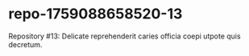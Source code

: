 # repo-1759088658520-13
Repository #13: Delicate reprehenderit caries officia coepi utpote quis decretum.
